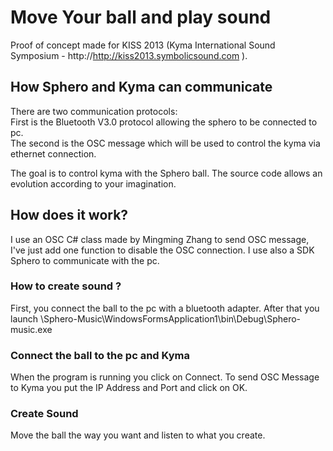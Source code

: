 <h1>Move Your ball and play sound</h1>

Proof of concept made for KISS 2013 (Kyma International Sound Symposium - http://http://kiss2013.symbolicsound.com ).

<h2>How Sphero and Kyma can communicate</h2>
There are two communication protocols:<br />
First is the Bluetooth V3.0 protocol allowing the sphero to be connected to pc.<br />
The second is the OSC message which will be used to control the kyma via ethernet connection.<br />

The goal is to control kyma with the Sphero ball. The source code allows an evolution according to your imagination.

<h2>How does it work?</h2>
I use an OSC C# class made by Mingming Zhang to send OSC message, I've just add one function to disable the OSC connection.
I use also a SDK Sphero to communicate with the pc.

<h3>How to create sound ?</h3>
First, you connect the ball to the pc with a bluetooth adapter. After that you launch \Sphero-Music\WindowsFormsApplication1\bin\Debug\Sphero-music.exe
 
<h3>Connect the ball to the pc and Kyma</h3>
When the program is running you click on Connect.
To send OSC Message to Kyma you put the IP Address and Port and click on OK.

<h3>Create Sound</h3>
Move the ball the way you want and listen to what you create.